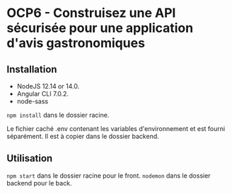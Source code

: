 # OCP6 - Construisez une API sécurisée pour une application d'avis gastronomiques #

## Installation ##

- NodeJS 12.14 or 14.0.
- Angular CLI 7.0.2.
- node-sass

`npm install` dans le dossier racine.

Le fichier caché .env contenant les variables d'environnement et est fourni séparément. Il est à copier dans le dossier backend.


## Utilisation ##

`npm start` dans le dossier racine pour le front.
`nodemon` dans le dossier backend pour le back.
